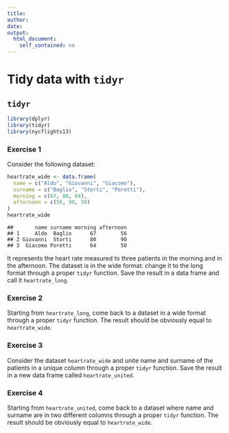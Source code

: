 ```yaml
---
title:
author:
date:
output:
  html_document:
    self_contained: no
---
```




Tidy data with `tidyr`
================================

## `tidyr`


```r
library(dplyr)
library(tidyr)
library(nycflights13)
```


### Exercise 1
Consider the following dataset:


```r
heartrate_wide <- data.frame(
  name = c("Aldo", "Giovanni", "Giacomo"),
  surname = c("Baglio", "Storti", "Poretti"),
  morning = c(67, 80, 64),
  afternoon = c(56, 90, 50)
)
heartrate_wide
```

```
##       name surname morning afternoon
## 1     Aldo  Baglio      67        56
## 2 Giovanni  Storti      80        90
## 3  Giacomo Poretti      64        50
```

It represents the heart rate measured to three patients in the morning and in the afternoon. The dataset is in the wide format: change it to the long format through a proper `tidyr` function. Save the result in a data frame and call it `heartrate_long`.




### Exercise 2
Starting from `heartrate_long`, come back to a dataset in a wide format through a proper `tidyr` function. The result should be obviously equal to `heartrate_wide`.




### Exercise 3
Consider the dataset `heartrate_wide` and unite name and surname of the patients in a unique column through a proper `tidyr` function. Save the result in a new data frame called `heartrate_united`.




### Exercise 4
Starting from `heartrate_united`, come back to a dataset where name and surname are in two different columns through a proper `tidyr` function. The result should be obviously equal to `heartrate_wide`.



